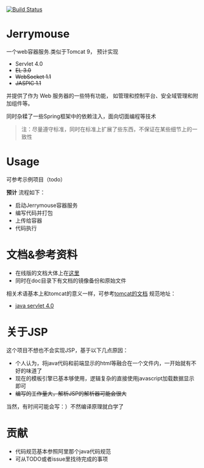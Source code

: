 [![Build Status](https://travis-ci.com/czfshine/Jerrymouse.svg?branch=master)](https://travis-ci.com/czfshine/Jerrymouse)
# Jerrymouse
一个web容器服务.类似于Tomcat 9，
预计实现
* Servlet 4.0
* ~~EL 3.0~~
* ~~WebSocket 1.1~~
* ~~JASPIC 1.1~~

并提供了作为 Web 服务器的一些特有功能，
如管理和控制平台、安全域管理和附加组件等。

同时杂糅了一些Spring框架中的依赖注入，面向切面编程等技术
> 注：尽量遵守标准，同时在标准上扩展了些东西，不保证在某些细节上的一致性

# Usage

可参考示例项目（todo）

**预计** 流程如下：
* 启动Jerrymouse容器服务
* 编写代码并打包
* 上传给容器
* 代码执行

# 文档&参考资料

* 在线版的文档大体上在[这里](https://www.yuque.com/czfshine/jerrymouse)
* 同时在doc目录下有文档的镜像备份和原始文件

相关术语基本上和tomcat的意义一样，可参考[tomcat的文档](https://tomcat.apache.org/tomcat-9.0-doc/introduction.html)
规范地址：
* [java servlet 4.0](https://www.jcp.org/en/jsr/detail?id=369)


# 关于JSP
这个项目不想也不会实现JSP，基于以下几点原因：
* 个人认为，将java代码和前端显示的html等融合在一个文件内，一开始就有不好的味道了
* 现在的模板引擎已基本够使用，逻辑复杂的直接使用javascript加载数据显示即可
* ~~编写的工作量大，解析JSP的解析器可能会很大~~

当然，有时间可能会写：）不然编译原理就白学了

# 贡献
* 代码规范基本参照阿里那个java代码规范
* 可从TODO或者issue里找待完成的事项
